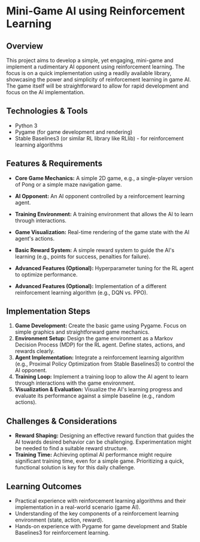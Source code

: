 # Mini-Game AI using Reinforcement Learning

## Overview
This project aims to develop a simple, yet engaging, mini-game and implement a rudimentary AI opponent using reinforcement learning. The focus is on a quick implementation using a readily available library, showcasing the power and simplicity of reinforcement learning in game AI.  The game itself will be straightforward to allow for rapid development and focus on the AI implementation.

## Technologies & Tools
- Python 3
- Pygame (for game development and rendering)
- Stable Baselines3 (or similar RL library like RLlib)  - for reinforcement learning algorithms

## Features & Requirements
- **Core Game Mechanics:** A simple 2D game, e.g., a single-player version of Pong or a simple maze navigation game.
- **AI Opponent:**  An AI opponent controlled by a reinforcement learning agent.
- **Training Environment:** A training environment that allows the AI to learn through interactions.
- **Game Visualization:** Real-time rendering of the game state with the AI agent's actions.
- **Basic Reward System:** A simple reward system to guide the AI's learning (e.g., points for success, penalties for failure).

- **Advanced Features (Optional):**  Hyperparameter tuning for the RL agent to optimize performance.
- **Advanced Features (Optional):**  Implementation of a different reinforcement learning algorithm (e.g., DQN vs. PPO).


## Implementation Steps
1. **Game Development:** Create the basic game using Pygame. Focus on simple graphics and straightforward game mechanics.
2. **Environment Setup:** Design the game environment as a Markov Decision Process (MDP) for the RL agent. Define states, actions, and rewards clearly.
3. **Agent Implementation:** Integrate a reinforcement learning algorithm (e.g., Proximal Policy Optimization from Stable Baselines3) to control the AI opponent.
4. **Training Loop:** Implement a training loop to allow the AI agent to learn through interactions with the game environment.
5. **Visualization & Evaluation:**  Visualize the AI's learning progress and evaluate its performance against a simple baseline (e.g., random actions).

## Challenges & Considerations
- **Reward Shaping:** Designing an effective reward function that guides the AI towards desired behavior can be challenging. Experimentation might be needed to find a suitable reward structure.
- **Training Time:**  Achieving optimal AI performance might require significant training time, even for a simple game.  Prioritizing a quick, functional solution is key for this daily challenge.


## Learning Outcomes
- Practical experience with reinforcement learning algorithms and their implementation in a real-world scenario (game AI).
- Understanding of the key components of a reinforcement learning environment (state, action, reward).
- Hands-on experience with Pygame for game development and Stable Baselines3 for reinforcement learning.

